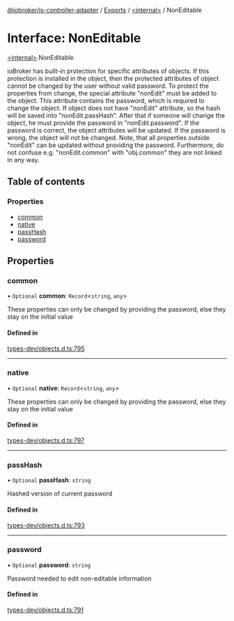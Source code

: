 [@iobroker/js-controller-adapter](../README.md) / [Exports](../modules.md) / [\<internal\>](../modules/internal_.md) / NonEditable

# Interface: NonEditable

[\<internal\>](../modules/internal_.md).NonEditable

ioBroker has built-in protection for specific attributes of objects. If this protection is installed in the object, then the protected attributes of object cannot be changed by the user without valid password.
To protect the properties from change, the special attribute "nonEdit" must be added to the object. This attribute contains the password, which is required to change the object.
If object does not have "nonEdit" attribute, so the hash will be saved into "nonEdit.passHash". After that if someone will change the object, he must provide the password in "nonEdit.password".
If the password is correct, the object attributes will be updated. If the password is wrong, the object will not be changed.
Note, that all properties outside "nonEdit" can be updated without providing the password. Furthermore, do not confuse e.g. "nonEdit.common" with "obj.common" they are not linked in any way.

## Table of contents

### Properties

- [common](internal_.NonEditable.md#common)
- [native](internal_.NonEditable.md#native)
- [passHash](internal_.NonEditable.md#passhash)
- [password](internal_.NonEditable.md#password)

## Properties

### common

• `Optional` **common**: `Record`\<`string`, `any`\>

These properties can only be changed by providing the password, else they stay on the initial value

#### Defined in

[types-dev/objects.d.ts:795](https://github.com/ioBroker/ioBroker.js-controller/blob/6037ce8ae/packages/types-dev/objects.d.ts#L795)

___

### native

• `Optional` **native**: `Record`\<`string`, `any`\>

These properties can only be changed by providing the password, else they stay on the initial value

#### Defined in

[types-dev/objects.d.ts:797](https://github.com/ioBroker/ioBroker.js-controller/blob/6037ce8ae/packages/types-dev/objects.d.ts#L797)

___

### passHash

• `Optional` **passHash**: `string`

Hashed version of current password

#### Defined in

[types-dev/objects.d.ts:793](https://github.com/ioBroker/ioBroker.js-controller/blob/6037ce8ae/packages/types-dev/objects.d.ts#L793)

___

### password

• `Optional` **password**: `string`

Password needed to edit non-editable information

#### Defined in

[types-dev/objects.d.ts:791](https://github.com/ioBroker/ioBroker.js-controller/blob/6037ce8ae/packages/types-dev/objects.d.ts#L791)
